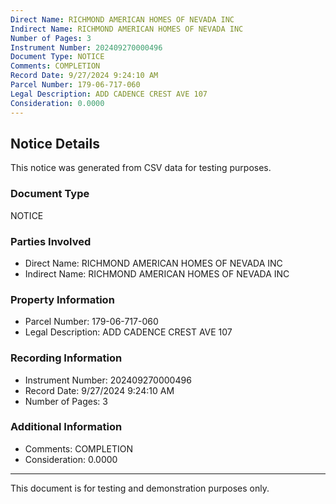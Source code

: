 ```yaml
---
Direct Name: RICHMOND AMERICAN HOMES OF NEVADA INC
Indirect Name: RICHMOND AMERICAN HOMES OF NEVADA INC
Number of Pages: 3
Instrument Number: 202409270000496
Document Type: NOTICE
Comments: COMPLETION
Record Date: 9/27/2024 9:24:10 AM
Parcel Number: 179-06-717-060
Legal Description: ADD CADENCE CREST AVE 107
Consideration: 0.0000
---
```


## Notice Details

This notice was generated from CSV data for testing purposes.

### Document Type
NOTICE

### Parties Involved
- Direct Name: RICHMOND AMERICAN HOMES OF NEVADA INC
- Indirect Name: RICHMOND AMERICAN HOMES OF NEVADA INC

### Property Information
- Parcel Number: 179-06-717-060
- Legal Description: ADD CADENCE CREST AVE 107

### Recording Information
- Instrument Number: 202409270000496
- Record Date: 9/27/2024 9:24:10 AM
- Number of Pages: 3

### Additional Information
- Comments: COMPLETION
- Consideration: 0.0000

---

This document is for testing and demonstration purposes only.
